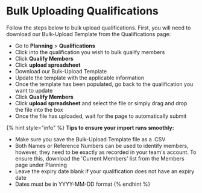 # Bulk Uploading Qualifications

Follow the steps below to bulk upload qualifications. First, you will need to download our Bulk-Upload Template from the Qualifications page:

* Go to **Planning** > **Qualifications**
* Click into the qualification you wish to bulk qualify members
* Click **Qualify Members**
* Click **upload spreadsheet**
* Download our Bulk-Upload Template
* Update the template with the applicable information
* Once the template has been populated, go back to the qualification you want to update
* Click **Qualify Members**
* Click **upload spreadsheet** and select the file or simply drag and drop the file into the box
* Once the file has uploaded, wait for the page to automatically submit

{% hint style="info" %}
**Tips to ensure your import runs smoothly:**

* Make sure you save the Bulk-Upload Template file as a .CSV
* Both Names or Reference Numbers can be used to identify members, however, they need to be exactly as recorded in your team's account. To ensure this, download the 'Current Members' list from the Members page under Planning
* Leave the expiry date blank if your qualification does not have an expiry date
* Dates must be in YYYY-MM-DD format
{% endhint %}
